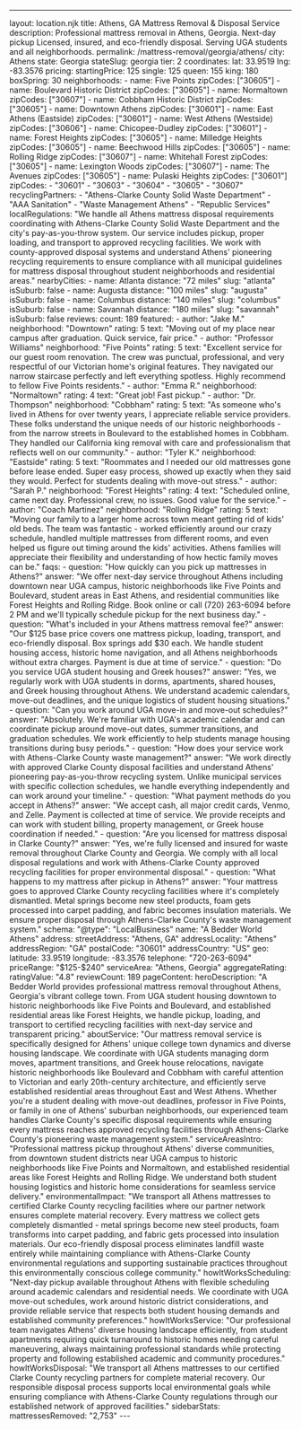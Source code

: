 ---
layout: location.njk
title: Athens, GA Mattress Removal & Disposal Service
description: Professional mattress removal in Athens, Georgia. Next-day pickup Licensed, insured, and eco-friendly disposal. Serving UGA students and all neighborhoods.
permalink: /mattress-removal/georgia/athens/
city: Athens state: Georgia stateSlug: georgia tier: 2 coordinates: lat: 33.9519 lng: -83.3576 pricing: startingPrice: 125 single: 125 queen: 155 king: 180 boxSpring: 30 neighborhoods: - name: Five Points zipCodes: ["30605"] - name: Boulevard Historic District zipCodes: ["30605"] - name: Normaltown zipCodes: ["30607"] - name: Cobbham Historic District zipCodes: ["30605"] - name: Downtown Athens zipCodes: ["30601"] - name: East Athens (Eastside) zipCodes: ["30601"] - name: West Athens (Westside) zipCodes: ["30606"] - name: Chicopee-Dudley zipCodes: ["30601"] - name: Forest Heights zipCodes: ["30605"] - name: Milledge Heights zipCodes: ["30605"] - name: Beechwood Hills zipCodes: ["30605"] - name: Rolling Ridge zipCodes: ["30607"] - name: Whitehall Forest zipCodes: ["30605"] - name: Lexington Woods zipCodes: ["30607"] - name: The Avenues zipCodes: ["30605"] - name: Pulaski Heights zipCodes: ["30601"] zipCodes: - "30601" - "30603" - "30604" - "30605" - "30607" recyclingPartners: - "Athens-Clarke County Solid Waste Department" - "AAA Sanitation" - "Waste Management Athens" - "Republic Services" localRegulations: "We handle all Athens mattress disposal requirements coordinating with Athens-Clarke County Solid Waste Department and the city's pay-as-you-throw system. Our service includes pickup, proper loading, and transport to approved recycling facilities. We work with county-approved disposal systems and understand Athens' pioneering recycling requirements to ensure compliance with all municipal guidelines for mattress disposal throughout student neighborhoods and residential areas." nearbyCities: - name: Atlanta distance: "72 miles" slug: "atlanta" isSuburb: false - name: Augusta distance: "100 miles" slug: "augusta" isSuburb: false - name: Columbus distance: "140 miles" slug: "columbus" isSuburb: false - name: Savannah distance: "180 miles" slug: "savannah" isSuburb: false reviews: count: 189 featured: - author: "Jake M." neighborhood: "Downtown" rating: 5 text: "Moving out of my place near campus after graduation. Quick service, fair price." - author: "Professor Williams" neighborhood: "Five Points" rating: 5 text: "Excellent service for our guest room renovation. The crew was punctual, professional, and very respectful of our Victorian home's original features. They navigated our narrow staircase perfectly and left everything spotless. Highly recommend to fellow Five Points residents." - author: "Emma R." neighborhood: "Normaltown" rating: 4 text: "Great job! Fast pickup." - author: "Dr. Thompson" neighborhood: "Cobbham" rating: 5 text: "As someone who's lived in Athens for over twenty years, I appreciate reliable service providers. These folks understand the unique needs of our historic neighborhoods - from the narrow streets in Boulevard to the established homes in Cobbham. They handled our California king removal with care and professionalism that reflects well on our community." - author: "Tyler K." neighborhood: "Eastside" rating: 5 text: "Roommates and I needed our old mattresses gone before lease ended. Super easy process, showed up exactly when they said they would. Perfect for students dealing with move-out stress." - author: "Sarah P." neighborhood: "Forest Heights" rating: 4 text: "Scheduled online, came next day. Professional crew, no issues. Good value for the service." - author: "Coach Martinez" neighborhood: "Rolling Ridge" rating: 5 text: "Moving our family to a larger home across town meant getting rid of kids' old beds. The team was fantastic - worked efficiently around our crazy schedule, handled multiple mattresses from different rooms, and even helped us figure out timing around the kids' activities. Athens families will appreciate their flexibility and understanding of how hectic family moves can be." faqs: - question: "How quickly can you pick up mattresses in Athens?" answer: "We offer next-day service throughout Athens including downtown near UGA campus, historic neighborhoods like Five Points and Boulevard, student areas in East Athens, and residential communities like Forest Heights and Rolling Ridge. Book online or call (720) 263-6094 before 2 PM and we'll typically schedule pickup for the next business day." - question: "What's included in your Athens mattress removal fee?" answer: "Our $125 base price covers one mattress pickup, loading, transport, and eco-friendly disposal. Box springs add $30 each. We handle student housing access, historic home navigation, and all Athens neighborhoods without extra charges. Payment is due at time of service." - question: "Do you service UGA student housing and Greek houses?" answer: "Yes, we regularly work with UGA students in dorms, apartments, shared houses, and Greek housing throughout Athens. We understand academic calendars, move-out deadlines, and the unique logistics of student housing situations." - question: "Can you work around UGA move-in and move-out schedules?" answer: "Absolutely. We're familiar with UGA's academic calendar and can coordinate pickup around move-out dates, summer transitions, and graduation schedules. We work efficiently to help students manage housing transitions during busy periods." - question: "How does your service work with Athens-Clarke County waste management?" answer: "We work directly with approved Clarke County disposal facilities and understand Athens' pioneering pay-as-you-throw recycling system. Unlike municipal services with specific collection schedules, we handle everything independently and can work around your timeline." - question: "What payment methods do you accept in Athens?" answer: "We accept cash, all major credit cards, Venmo, and Zelle. Payment is collected at time of service. We provide receipts and can work with student billing, property management, or Greek house coordination if needed." - question: "Are you licensed for mattress disposal in Clarke County?" answer: "Yes, we're fully licensed and insured for waste removal throughout Clarke County and Georgia. We comply with all local disposal regulations and work with Athens-Clarke County approved recycling facilities for proper environmental disposal." - question: "What happens to my mattress after pickup in Athens?" answer: "Your mattress goes to approved Clarke County recycling facilities where it's completely dismantled. Metal springs become new steel products, foam gets processed into carpet padding, and fabric becomes insulation materials. We ensure proper disposal through Athens-Clarke County's waste management system." schema: "@type": "LocalBusiness" name: "A Bedder World Athens" address: streetAddress: "Athens, GA" addressLocality: "Athens" addressRegion: "GA" postalCode: "30601" addressCountry: "US" geo: latitude: 33.9519 longitude: -83.3576 telephone: "720-263-6094" priceRange: "$125-$240" serviceArea: "Athens, Georgia" aggregateRating: ratingValue: "4.8" reviewCount: 189 pageContent: heroDescription: "A Bedder World provides professional mattress removal throughout Athens, Georgia's vibrant college town. From UGA student housing downtown to historic neighborhoods like Five Points and Boulevard, and established residential areas like Forest Heights, we handle pickup, loading, and transport to certified recycling facilities with next-day service and transparent pricing." aboutService: "Our mattress removal service is specifically designed for Athens' unique college town dynamics and diverse housing landscape. We coordinate with UGA students managing dorm moves, apartment transitions, and Greek house relocations, navigate historic neighborhoods like Boulevard and Cobbham with careful attention to Victorian and early 20th-century architecture, and efficiently serve established residential areas throughout East and West Athens. Whether you're a student dealing with move-out deadlines, professor in Five Points, or family in one of Athens' suburban neighborhoods, our experienced team handles Clarke County's specific disposal requirements while ensuring every mattress reaches approved recycling facilities through Athens-Clarke County's pioneering waste management system." serviceAreasIntro: "Professional mattress pickup throughout Athens' diverse communities, from downtown student districts near UGA campus to historic neighborhoods like Five Points and Normaltown, and established residential areas like Forest Heights and Rolling Ridge. We understand both student housing logistics and historic home considerations for seamless service delivery." environmentalImpact: "We transport all Athens mattresses to certified Clarke County recycling facilities where our partner network ensures complete material recovery. Every mattress we collect gets completely dismantled - metal springs become new steel products, foam transforms into carpet padding, and fabric gets processed into insulation materials. Our eco-friendly disposal process eliminates landfill waste entirely while maintaining compliance with Athens-Clarke County environmental regulations and supporting sustainable practices throughout this environmentally conscious college community." howItWorksScheduling: "Next-day pickup available throughout Athens with flexible scheduling around academic calendars and residential needs. We coordinate with UGA move-out schedules, work around historic district considerations, and provide reliable service that respects both student housing demands and established community preferences." howItWorksService: "Our professional team navigates Athens' diverse housing landscape efficiently, from student apartments requiring quick turnaround to historic homes needing careful maneuvering, always maintaining professional standards while protecting property and following established academic and community procedures." howItWorksDisposal: "We transport all Athens mattresses to our certified Clarke County recycling partners for complete material recovery. Our responsible disposal process supports local environmental goals while ensuring compliance with Athens-Clarke County regulations through our established network of approved facilities." sidebarStats: mattressesRemoved: "2,753" ---